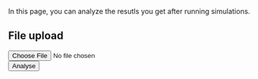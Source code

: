 In this page, you can analyze the resutls you get after running simulations.

## File upload

<form id="fileSubmissionForm">
    <input type="file" id="csvFileInput" accept=".csv">
    <br/>
    <input type="submit" value="Analyse">
</form>

<div id="analysis_div"></div>